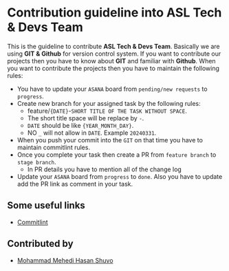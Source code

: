 # Contribution guideline into ASL Tech & Devs Team
This is the guideline to contribute **ASL Tech & Devs Team**. Basically we are using **GIT & Github** for version control system. If you want to contribute our projects then you have to know about **GIT** and familiar with **Github**. When you want to contribute the projects then you have to maintain the following rules:

- You have to update your `ASANA` board from `pending/new requests` to `progress`.
- Create new branch for your assigned task by the following rules:
    - feature/`{DATE}`-`SHORT TITLE OF THE TASK WITHOUT SPACE`.
    - The short title space will be replace by `-`.
    - `DATE` should be like `{YEAR_MONTH_DAY}`.
    - NO `_` will not allow in `DATE`. Example `20240331`.
- When you push your commit into the `GIT` on that time you have to maintain commitlint rules.
- Once you complete your task then create a PR from `feature branch` to `stage branch`.
    - In PR details you have to mention all of the change log
- Update your  `ASANA` board from `progress` to `done`. Also you have to update add the PR link as comment in your task.

## Some useful links

- [Commitlint](https://commitlint.js.org/)

## Contributed by

- [Mohammad Mehedi Hasan Shuvo](https://github.com/shuvo-asl)
